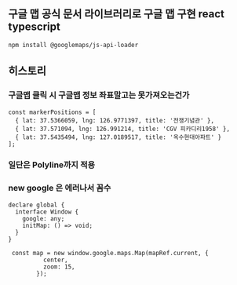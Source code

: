 <h2>구글 맵 공식 문서 라이브러리로 구글 맵 구현 react typescript</h2>

```
npm install @googlemaps/js-api-loader
```

## 히스토리

### 구글맵 클릭 시 구글맵 정보 좌표말고는 못가져오는건가
```
const markerPositions = [
  { lat: 37.5366059, lng: 126.9771397, title: '전쟁기념관' },
  { lat: 37.571094, lng: 126.991214, title: 'CGV 피카디리1958' },
  { lat: 37.5435494, lng: 127.0189517, title: '옥수현대아파트' }
];
```

### 일단은 Polyline까지 적용

### new google 은 에러나서 꼼수
```
declare global {
  interface Window {
    google: any;
    initMap: () => void;
  }
}

 const map = new window.google.maps.Map(mapRef.current, {
          center,
          zoom: 15,
        });

```
